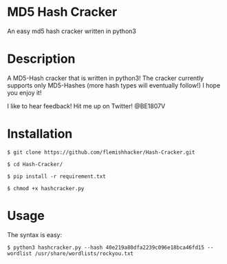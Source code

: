 # MD5 Hash Cracker
An easy md5 hash cracker written in python3

# Description
A MD5-Hash cracker that is written in python3! The cracker currently supports only MD5-Hashes (more hash types will eventually follow!) I hope you enjoy it! 

I like to hear feedback! Hit me up on Twitter! @BE1807V


# Installation
`$ git clone https://github.com/flemishhacker/Hash-Cracker.git`

`$ cd Hash-Cracker/`

`$ pip install -r requirement.txt`

`$ chmod +x hashcracker.py`

# Usage
The syntax is easy:

`$ python3 hashcracker.py --hash 40e219a80dfa2239c096e18bca46fd15 --wordlist /usr/share/wordlists/rockyou.txt`
